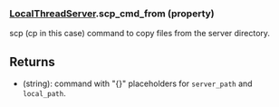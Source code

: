 ### [LocalThreadServer](LocalThreadServer.md).scp_cmd_from (property)




scp (cp in this case) command to copy files from the server directory.

Returns
----------
* (string): command with "{}" placeholders for `server_path` and `local_path`.

